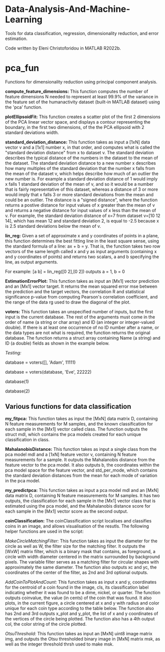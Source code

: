 # Data-Analysis-And-Machine-Learning
Tools for data classification, regression, dimensionality reduction, and error estimation.

Code written by Eleni Christoforidou in MATLAB R2022b.

# pca_fun
Functions for dimensionality reduction using principal component analysis.

**compute_feature_dimensions:** This function computes the number of feature dimensions N needed to represent at least 99.9% of the variance in the feature set of the humanactivity dataset (built-in MATLAB dataset) using the 'pca' function.

**plotEllipsoidFit:** This function creates a scatter plot of the first 2 dimensions of the PCA linear vector space, and displays a contour representing the boundary, in the first two dimensions, of the the PCA ellipsoid with 2 standard deviations width.

**standard_deviation_distance:** This function takes as input a [1xN] data vector v and a [1x1] number x, in that order, and computes what is called the "standard deviation distance" from x to dataset v. The standard deviation describes the typical distance of the numbers in the dataset to the mean of the dataset. The standard deviation distance to a new number x describes how many multiples of the standard deviation that the number x falls from the mean of the dataset v, which helps describe how much of an outlier the new number is. For example a standard deviation distance of 1 would imply x falls 1 standard deviation of the mean of v, and so it would be a number that is fairly representative of this dataset, whereas a distance of 3 or more would imply that x falls 3 or more standard deviations from the mean and could be an outlier. The distance is a "signed distance", where the function returns a postive distance for input values of x greater than the mean of v and returns a negative distance for input values of x less than the mean of v. For example, the standard deviation distance of x=7 from dataset v=[10 12 14], which has mean 12 and standard deviation 2, is equal to -2.5 because x is 2.5 standard deviations below the mean of v.

**lin_reg:** Given a set of approximate x and y coordinates of points in a plane, this function determines the best fitting line in the least square sense, using the standard formula of a line: ax + b = y. That is, the function takes two row vectors of the same length called x and y as input arguments (containing x and y coordinates of points) and returns two scalars, a and b specifying the line, as output arguments.

For example: [a b] = lin_reg([0 2],[0 2]) outputs a = 1, b = 0

**EstimationErrorPlot:** This function takes as input an [Mx1] vector prediction and an [Mx1] vector target. It returns the mean squared error mse between the prediction and the target vectors, the correlation R and statistical significance p-value from computing Pearson's correlation coefficient, and the range of the data rg used to draw the diagonal of the plot.

**voters:** This function takes an unspecified number of inputs, but the first input is the current database. The rest of the arguments must come in the order of name (a string or char array) and ID (an integer or integer-valued double). If there is at least one occurrence of no ID number after a name, or the data types are not what is required, the function returns the original database. The function returns a struct array containing Name (a string) and ID (a double) fields as shown in the example below.

_Testing:_

database = voters([], 'Adam', 11111)

database = voters(database, 'Eve', 22222)

database(1)

database(2)

## Various functions for data classification

**my_fitpca:** This function takes as input the [MxN] data matrix D, containing N feature measurements for M samples, and the known classification for each sample in the [Mx1] vector called class. The function outputs the struct mdl, which contains the pca models created for each unique classification in class.

**MahalanobisDistance:** This function takes as input a single class from the pca model mdl and a [1xN] feature vector v, containing N feature measurements for a sample. It outputs the Mahalanobis distance from the feature vector to the pca model. It also outputs b, the coordinates within the pca model space for the feature vector, and std_per_mode, which contains the standard deviation distances from the mean for each mode of variation in the pca model.

**my_predictpca:** This function takes as input a pca model mdl and an [MxN] data matrix D, containing N feature measurements for M samples. It has two outputs, the classification for each sample in the [Mx1] vector class that is estimated using the pca model, and the Mahalanobis distance score for each sample in the [Mx1] vector score as the second output.

**coinClassification:** The coinClassification script localises and classifies coins in an image, and allows visualisation of the resutls. The following helper functions are used in the script:

_MakeCircleMatchingFilter:_ This function takes as input the diameter for the circle as well as W, the filter size for the matching filter. It outputs the [WxW] matrix filter, which is a binary mask that contains, as foreground, a circle with width diameter centered in the matrix surrounded by background pixels. The variable filter serves as a matching filter for circular shapes with approximately the same diameter. The function also outputs xc and yc,  the coordinates of the center of the filter, as 2nd and 3rd optional outputs.

_AddCoinToPlotAndCount:_ This function takes as input x and y, coordinates for the centroid of a coin found in the image, cls, its classification label indicating whether it was found to be a dime, nickel, or quarter. The function outputs coinvalue, the value (in cents) of the coin that was found. It also plots, in the current figure, a circle centered at x and y with radius and color unique for each coin type according to the table below. The function also has 2nd and 3rd outputs x_plot and y_plot, the list of x and y coordinates of the vertices of the circle being plotted. The function also has a 4th output col, the color string of the circle plotted.

_OtsuThreshold:_ This function takes as input an [MxN] uint8 image matrix img, and outputs the Otsu thresholded binary image in [MxN] matrix msk, as well as the integer threshold thrsh used to make msk.
